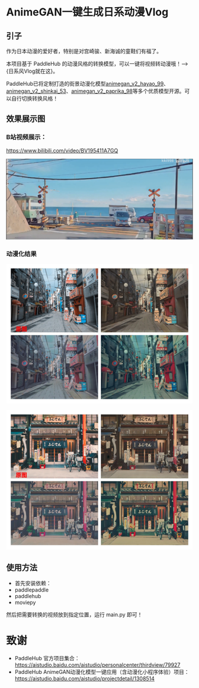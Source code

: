 # AnimeGAN一键生成日系动漫Vlog

## 引子
作为日本动漫的爱好者，特别是对宫崎骏、新海诚的童鞋们有福了。

本项目基于 PaddleHub 的动漫风格的转换模型，可以一键将视频转动漫哦！——>{日系风Vlog就在这}。

PaddleHub已将定制打造的街景动漫化模型[animegan_v2_hayao_99](https://www.paddlepaddle.org.cn/hubdetail?name=animegan_v2_hayao_99&en_category=GANs)、[animegan_v2_shinkai_53](https://www.paddlepaddle.org.cn/hubdetail?name=animegan_v2_shinkai_53&en_category=GANs)、[animegan_v2_paprika_98](https://www.paddlepaddle.org.cn/hubdetail?name=animegan_v2_paprika_98&en_category=GANs)等多个优质模型开源。可以自行切换转换风格！

## 效果展示图

### B站视频展示：

https://www.bilibili.com/video/BV195411A7GQ

![](test_3.png)

### 动漫化结果

![](test_1.jpeg)

![](test_2.jpeg)

## 使用方法

- 首先安装依赖：
- paddlepaddle
- paddlehub
- moviepy

然后把需要转换的视频放到指定位置，运行 main.py 即可！

# 致谢
* PaddleHub 官方项目集合：https://aistudio.baidu.com/aistudio/personalcenter/thirdview/79927
* PaddleHub AnimeGAN动漫化模型一键应用（含动漫化小程序体验）项目：https://aistudio.baidu.com/aistudio/projectdetail/1308514
